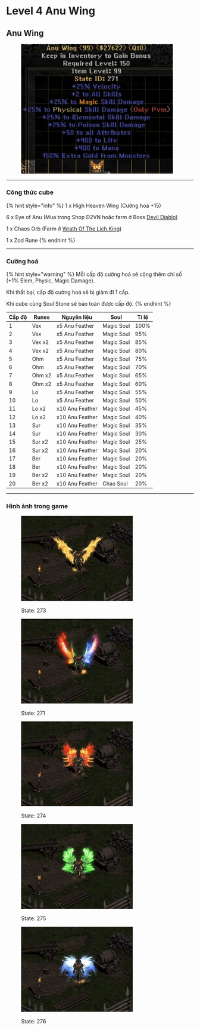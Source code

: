 # Level 4 Anu Wing

## Anu Wing

<figure><img src="../../.gitbook/assets/image (3).png" alt="" width="408"><figcaption></figcaption></figure>



***

### Công thức cube <a href="#cong-thuc-cube" id="cong-thuc-cube"></a>

{% hint style="info" %}
1 x High Heaven Wing (Cường hoá +15)

6 x Eye of Anu (Mua trong Shop D2VN hoặc farm ở Boss [Devil Diablo](../../phu-ban-dac-biet/hells-abyss-devil-diablo.md))

1 x Chaos Orb (Farm ở [Wrath Of The Lich King](https://d2vns-organization.gitbook.io/tm/phu-ban-dac-biet/wrath-of-the-lich-king))

1 x Zod Rune
{% endhint %}



***

### Cường hoá <a href="#cuong-hoa" id="cuong-hoa"></a>

{% hint style="warning" %}
Mỗi cấp độ cường hoá sẽ cộng thêm chỉ số (+1% Elem, Physic, Magic Damage).

Khi thất bại, cấp độ cường hoá sẽ bị giảm đi 1 cấp.

Khi cube cùng Soul Stone sẽ bảo toàn được cấp độ.
{% endhint %}

| Cấp độ | Runes  | Nguyên liệu     | Soul       | Tỉ lệ |
| ------ | ------ | --------------- | ---------- | ----- |
| 1      | Vex    | x5 Anu Feather  | Magic Soul | 100%  |
| 2      | Vex    | x5 Anu Feather  | Magic Soul | 95%   |
| 3      | Vex x2 | x5 Anu Feather  | Magic Soul | 85%   |
| 4      | Vex x2 | x5 Anu Feather  | Magic Soul | 80%   |
| 5      | Ohm    | x5 Anu Feather  | Magic Soul | 75%   |
| 6      | Ohm    | x5 Anu Feather  | Magic Soul | 70%   |
| 7      | Ohm x2 | x5 Anu Feather  | Magic Soul | 65%   |
| 8      | Ohm x2 | x5 Anu Feather  | Magic Soul | 60%   |
| 9      | Lo     | x5 Anu Feather  | Magic Soul | 55%   |
| 10     | Lo     | x5 Anu Feather  | Magic Soul | 50%   |
| 11     | Lo x2  | x10 Anu Feather | Magic Soul | 45%   |
| 12     | Lo x2  | x10 Anu Feather | Magic Soul | 40%   |
| 13     | Sur    | x10 Anu Feather | Magic Soul | 35%   |
| 14     | Sur    | x10 Anu Feather | Magic Soul | 30%   |
| 15     | Sur x2 | x10 Anu Feather | Magic Soul | 25%   |
| 16     | Sur x2 | x10 Anu Feather | Magic Soul | 20%   |
| 17     | Ber    | x10 Anu Feather | Magic Soul | 20%   |
| 18     | Ber    | x10 Anu Feather | Magic Soul | 20%   |
| 19     | Ber x2 | x10 Anu Feather | Magic Soul | 20%   |
| 20     | Ber x2 | x10 Anu Feather | Chao Soul  | 20%   |



***

### Hình ảnh trong game <a href="#hinh-anh-trong-game" id="hinh-anh-trong-game"></a>



<figure><img src="../../.gitbook/assets/Screen Recording 2025-01-08 at 13.02.09.gif" alt="" width="300"><figcaption><p>State: 273</p></figcaption></figure>

<figure><img src="../../.gitbook/assets/Screen Recording 2025-01-08 at 13.01.51.gif" alt="" width="300"><figcaption><p>State: 271</p></figcaption></figure>

<figure><img src="../../.gitbook/assets/Screen Recording 2025-01-08 at 13.02.22.gif" alt="" width="300"><figcaption><p>State: 274</p></figcaption></figure>

<figure><img src="../../.gitbook/assets/Screen Recording 2025-01-08 at 13.02.32.gif" alt="" width="300"><figcaption><p>State: 275</p></figcaption></figure>

<figure><img src="../../.gitbook/assets/Screen Recording 2025-01-08 at 13.02.43.gif" alt="" width="300"><figcaption><p>State: 276</p></figcaption></figure>
